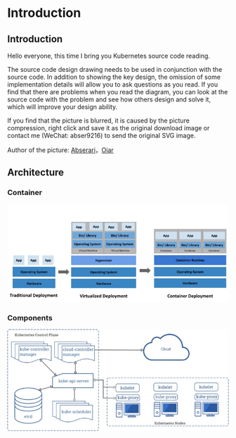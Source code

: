 # Introduction

## Introduction

Hello everyone, this time I bring you Kubernetes source code reading.

The source code design drawing needs to be used in conjunction with the source code. In addition to showing the key design, the omission of some implementation details will allow you to ask questions as you read. If you find that there are problems when you read the diagram, you can look at the source code with the problem and see how others design and solve it, which will improve your design ability.

If you find that the picture is blurred, it is caused by the picture compression, right click and save it as the original download image or contact me \(WeChat: abser9216\) to send the original SVG image.

Author of the picture: [Abserari](https://yuque.com/abser)，[Oiar](https://yuque.com/oiar)

## Architecture

### Container

![image.png](../.gitbook/assets/1%20%2818%29.jpeg)

### Components

![image.png](../.gitbook/assets/2%20%2812%29.jpeg)



